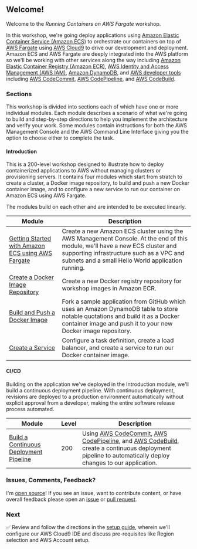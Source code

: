 ## Welcome!

Welcome to the _Running Containers on AWS Fargate_ workshop.

In this workshop, we're going deploy applications using [Amazon Elastic
Container Service (Amazon ECS)][ecs] to orchestrate our containers on top of
[AWS Fargate][fargate] using [AWS Cloud9][cloud9] to drive our development and
deployment. Amazon ECS and AWS Fargate are deeply integrated into the AWS
platform so we'll be working with other services along the way including
[Amazon Elastic Container Registry (Amazon ECR)][ecr], [AWS
Identity and Access Management (AWS IAM)][iam], [Amazon DynamoDB][dynamodb], and
[AWS developer tools][dev-tools] including [AWS CodeCommit][codecommit], [AWS
CodePipeline][codepipeline], and [AWS CodeBuild][codebuild].

### Sections

This workshop is divided into sections each of which have one or more individual
modules. Each module describes a scenario of what we're going to build and
step-by-step directions to help you implement the architecture and verify your
work. Some modules contain instructions for both the AWS Management Console and
the AWS Command Line Interface giving you the option to choose either to
complete the task.

#### Introduction

This is a 200-level workshop designed to illustrate how to deploy containerized
applications to AWS without managing clusters or provisioning servers. It
contains four modules which start from stratch to create a cluster, a Docker
image repository, to build and push a new Docker container image, and to
configure a new service to run our container on Amazon ECS using AWS Fargate.

The modules build on each other and are intended to be executed linearly.

| Module | Description |
| ---------------- | -------------------------------------------------------- |
| [Getting Started with Amazon ECS using AWS Fargate][getting-started] | Create a new Amazon ECS cluster using the AWS Management Console. At the end of this module, we'll have a new ECS cluster and supporting infrastructure such as a VPC and subnets and a small Hello World application running. |
| [Create a Docker Image Repository][create-docker-image-repository] | Create a new Docker registry repository for workshop images in Amazon ECR. |
| [Build and Push a Docker Image][build-push-image] | Fork a sample application from GitHub which uses an Amazon DynamoDB table to store notable quotations and build it as a Docker container image and push it to your new Docker image repository. |
| [Create a Service][create-a-service] | Configure a task definition, create a load balancer, and create a service to run our Docker container image. |

#### CI/CD

Building on the application we've deployed in the Introduction module, we'll
build a continuous deployment pipeline. With continuous deployment, revisions
are deployed to a production environment automatically without explicit approval
from a developer, making the entire software release process automated.

| Module | Level | Description |
| ---------------- | --- | -------------------------------------------------------- |
| [Build a Continuous Deployment Pipeline][build-a-continuous-deployment-pipeline] | 200 | Using [AWS CodeCommit][codecommit], [AWS CodePipeline][codepipeline], and [AWS CodeBuild][codebuild], create a continuous deployment pipeline to automatically deploy changes to our application. |

### Issues, Comments, Feedback?

I'm [open source][repo]! If you see an issue, want to contribute content, or
have overall feedback please open an [issue][issue] or [pull request][pull].

### Next

✅ Review and follow the directions in the [setup guide][setup], wherein we'll
configure our AWS Cloud9 IDE and discuss pre-requisites like Region selection
and AWS Account setup.

[ecs]: http://aws.amazon.com/ecs/
[ecr]: http://aws.amazon.com/ecr/
[fargate]: http://aws.amazon.com/fargate/
[cloud9]: http://aws.amazon.com/cloud9/
[iam]: http://aws.amazon.com/iam/
[dynamodb]: http://aws.amazon.com/dynamodb/
[dev-tools]: https://aws.amazon.com/products/developer-tools/
[codepipeline]: http://aws.amazon.com/codepipeline/
[codebuild]: http://aws.amazon.com/codebuild/
[codecommit]: http://aws.amazon.com/codecommit/
[setup]: setup.html
[getting-started]: getting-started-with-amazon-ecs-using-aws-fargate.html
[create-docker-image-repository]: create-a-docker-image-repository.html
[build-push-image]: build-and-push-a-docker-image.html
[create-a-service]: create-a-service.html
[build-a-continuous-deployment-pipeline]: build-a-continuous-deployment-pipeline.html
[repo]: https://github.com/jpignata/fargate-workshop-guide
[issue]: https://github.com/jpignata/fargate-workshop-guide/issues
[pull]: https://github.com/jpignata/fargate-workshop-guide/pulls
